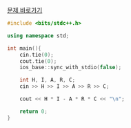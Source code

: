 [문제 바로가기](https://boj.kr/28444)

```c++
#include <bits/stdc++.h>

using namespace std;

int main(){
    cin.tie(0);
    cout.tie(0);
    ios_base::sync_with_stdio(false);

    int H, I, A, R, C;
    cin >> H >> I >> A >> R >> C;

    cout << H * I - A * R * C << "\n";

    return 0;
}
```
